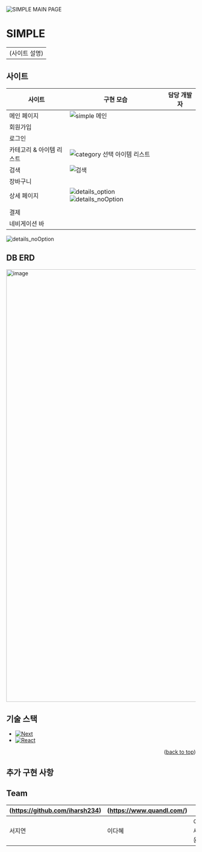 ![SIMPLE MAIN PAGE](https://user-images.githubusercontent.com/78012131/212270793-1ae31024-ec5c-4eee-b787-84b8ac8717b5.jpg)




# SIMPLE
<table>
<tr>
<td>
(사이트 설명)
</td>
</tr>
</table>


## 사이트

|사이트  | 구현 모습 | 담당 개발자|
|--|--|--|
|메인 페이지|![simple 메인](https://user-images.githubusercontent.com/78012131/212270832-a3db4763-49ae-4495-aca3-f663f34072a7.gif)||
| 회원가입 |  ||
| 로그인 |  ||
|카테고리 & 아이템 리스트|![category 선택   아이템 리스트](https://user-images.githubusercontent.com/78012131/212270912-985d50e9-81b0-4c0d-87e4-051aa381b416.gif)||
|검색|![검색](https://user-images.githubusercontent.com/78012131/212270879-3f34fe3c-e3cb-404d-b39f-0c86a0113bc9.gif)||
|장바구니|||
|상세 페이지|![details_option](https://user-images.githubusercontent.com/78012131/212272659-8cef92f5-7de1-4479-9769-fe892bfd6c9b.gif) ![details_noOption](https://user-images.githubusercontent.com/78012131/212272684-4238aad5-04ad-4086-857b-f851aea02129.gif)
||
|결제|||
|네비게이션 바|||


![details_noOption](https://user-images.githubusercontent.com/78012131/212272684-4238aad5-04ad-4086-857b-f851aea02129.gif)


##  DB ERD

<img width="1147" alt="image" src="https://user-images.githubusercontent.com/78012131/212272946-540b86fa-9eb8-42a3-bcc2-c1e26bc74d35.png">


## 기술 스택


* [![Next][Next.js]][Next-url]
* [![React][React.js]][React-url]


<p align="right">(<a href="#readme-top">back to top</a>)</p>

## 추가 구현 사항 


## Team

(https://github.com/iharsh234)  | (https://www.quandl.com/) | | | |(https://github.com/JongHoB) |
---|---|---|---|---|---|
서지연|이다혜|이세윤|장찬영|김승|백종호|


<!-- MARKDOWN LINKS & IMAGES -->
<!-- https://www.markdownguide.org/basic-syntax/#reference-style-links -->

[Next.js]: https://img.shields.io/badge/next.js-000000?style=for-the-badge&logo=nextdotjs&logoColor=white
[Next-url]: https://nextjs.org/
[React.js]: https://img.shields.io/badge/React-20232A?style=for-the-badge&logo=react&logoColor=61DAFB
[React-url]: https://reactjs.org/

